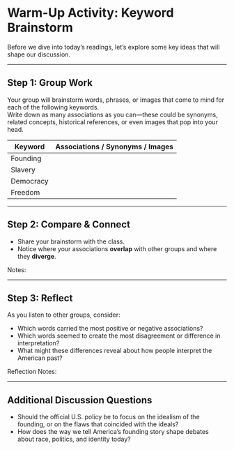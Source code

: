 # Warm-Up Activity: Keyword Brainstorm

Before we dive into today’s readings, let’s explore some key ideas that will shape our discussion.  

---

## Step 1: Group Work
Your group will brainstorm words, phrases, or images that come to mind for each of the following keywords.  
Write down as many associations as you can—these could be synonyms, related concepts, historical references, or even images that pop into your head.  

| **Keyword**  | **Associations / Synonyms / Images** |
|--------------|---------------------------------------|
| Founding     |                                       |
| Slavery      |                                       |
| Democracy    |                                       |
| Freedom      |                                       |

---

## Step 2: Compare & Connect
- Share your brainstorm with the class.  
- Notice where your associations **overlap** with other groups and where they **diverge**.  

Notes:  

---

## Step 3: Reflect
As you listen to other groups, consider:  

- Which words carried the most positive or negative associations?  
- Which words seemed to create the most disagreement or difference in interpretation?  
- What might these differences reveal about how people interpret the American past?  

Reflection Notes:  


---

## Additional Discussion Questions

- Should the official U.S. policy be to focus on the idealism of the founding, or on the flaws that coincided with the ideals?    
- How does the way we tell America’s founding story shape debates about race, politics, and identity today?
